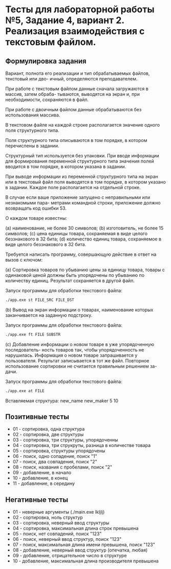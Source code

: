 # Тесты для лабораторной работы №5, Задание 4, вариант 2. Реализация взаимодействия с **текстовым** файлом.

## Формулировка задания

Вариант, полнота его реализации и тип обрабатываемых файлов, текстовый или дво-
ичный, определяются преподавателем.

При работе с текстовым файлом данные сначала загружаются в массив, затем обраба-
тываются, выводятся на экран и, при необходимости, сохраняются в файл. 

При работе с двоичным файлом данные обрабатываются без использования массива. 

В текстовом файле на каждой строке располагается значение одного поля структурного типа. 

Поля структурного типа описываются в том порядке, в котором перечислены в задании. 

Структурный тип используется без упаковки. При вводе информации для формирования переменной
структурного типа значения полей вводится в том порядке, в котором указана в задании.

При выводе информации из переменной структурного типа на экран или в текстовый файл
поля выводятся в том порядке, в котором указано в задании. Каждое поле располагается
на отдельной строке.

В случае если ваше приложение запущено с неправильными или незнакомыми пара-
метрами командной строки, приложение должно возвращать код ошибки 53.

О каждом товаре известны:

(a) наименование, не более 30 символов;
(b) изготовитель, не более 15 символов;
(c) цена единицы товара, сохраняемая в виде целого беззнакового в 32 бита;
(d) количество единиц товара, сохраняемое в виде целого беззнакового в 32 бита.

Требуется написать программу, совершающую действие в ответ на вызов с ключом:

(a) Сортировка товаров по убыванию цены за единицу товара, товары с одинаковой
ценой должны быть упорядочены по убыванию по количеству единиц. Результат
сохраняется в другой файл.

Запуск программы для обработки текстового файла:
```bash
./app.exe st FILE_SRC FILE_DST
```

(b) Вывод на экран информации о товарах, наименование которых заканчивается
на заданную подстроку.

Запуск программы для обработки текстового файла:
```bash
./app.exe ft FILE SUBSTR
```

(c) Добавление информации о новом товаре в уже упорядоченную последователь-
ность товаров так, чтобы упорядоченность не нарушилась. Информация о новом
товаре запрашивается у пользователя. Результат записывается в тот же файл.
Повторное использование сортировки не считается правильным решением за-
дачи.

Запуск программы для обработки текстового файла:
```bash
./app.exe at FILE
```
Вставляемая структура:
new_name
new_maker
5
10

## Позитивные тесты

- 01 - сортировка, одна структура
- 02 - сортировка, две структуры
- 03 - сортировка, три структуры, упорядоченны
- 04 - сортировка, три струкруты, разница в количестве товара
- 05 - сортировка, структуры упорядочены
- 06 - поиск, одно сопадение, поиск "1"
- 07 - поиск, два совпадения, поиск "2"
- 08 - поиск, названия с пробелами, поиск "2"
- 09 - добавление, в начало
- 10 - добавление, в конец
- 11 - добавление, в середину

## Негативные тесты

- 01 - неверные аргументы (./main.exe lkljlj)
- 02 - сортировка, ноль структур
- 03 - сортировка, неверный ввод структуры
- 04 - сортировка, максимальная длина строк превышена
- 05 - поиск, нет совпадений, поиск "123"
- 06 - поиск, неверный ввод структур, поиск "123"
- 07 - поиск, максимальная длина имени превышена, поиск "123"
- 08 - добавление, неверный ввод структур (опечатка, любая)
- 09 - добавление, отрицательное число в структуре
- 10 - добавление, максимальная длина производителя превышена